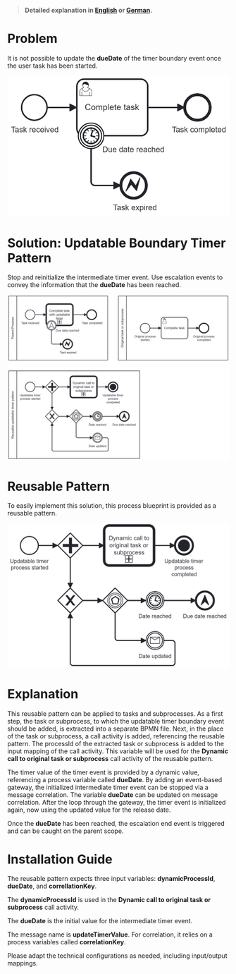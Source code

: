 > **Detailed explanation in [English](https://www.brix.ch/en/about-us/news/avoid-typical-errors-in-process-models-through-design-patterns#updatable-boundary-timer-pattern) or [German](https://www.brix.ch/de/ueber-uns/news/vermeidung-typischer-fehler-in-prozessmodellen-durch-design-patterns#updatable-boundary-timer-pattern).**

# Problem

It is not possible to update the **dueDate** of the timer boundary event once the user task has been started.

![problem](boundary-timer-update-problem.png)

# Solution: Updatable Boundary Timer Pattern

Stop and reinitialize the intermediate timer event. Use escalation events to convey the information that the **dueDate** has been reached.

![solution](updatable-boundary-timer-pattern-readme.png)

# Reusable Pattern

To easily implement this solution, this process blueprint is provided as a reusable pattern.

![solution](updatable-boundary-timer-pattern.png)

# Explanation

This reusable pattern can be applied to tasks and subprocesses. As a first step, the task or subprocess, to which the updatable timer boundary event should be added, is extracted into a separate BPMN file. Next, in the place of the task or subprocess, a call activity is added, referencing the reusable pattern. The processId of the extracted task or subprocess is added to the input mapping of the call activity. This variable will be used for the **Dynamic call to original task or subprocess** call activity of the reusable pattern.

The timer value of the timer event is provided by a dynamic value, referencing a process variable called **dueDate**. By adding an event-based gateway, the initialized intermediate timer event can be stopped via a message correlation. The variable **dueDate** can be updated on message correlation. After the loop through the gateway, the timer event is initialized again, now using the updated value for the release date.

Once the **dueDate** has been reached, the escalation end event is triggered and can be caught on the parent scope.

# Installation Guide

The reusable pattern expects three input variables: **dynamicProcessId**, **dueDate**, and **correllationKey**.

The **dynamicProcessId** is used in the **Dynamic call to original task or subprocess** call activity.

The **dueDate** is the initial value for the intermediate timer event.

The message name is **updateTimerValue**. For correlation, it relies on a process variables called **correlationKey**.

Please adapt the technical configurations as needed, including input/output mappings.
